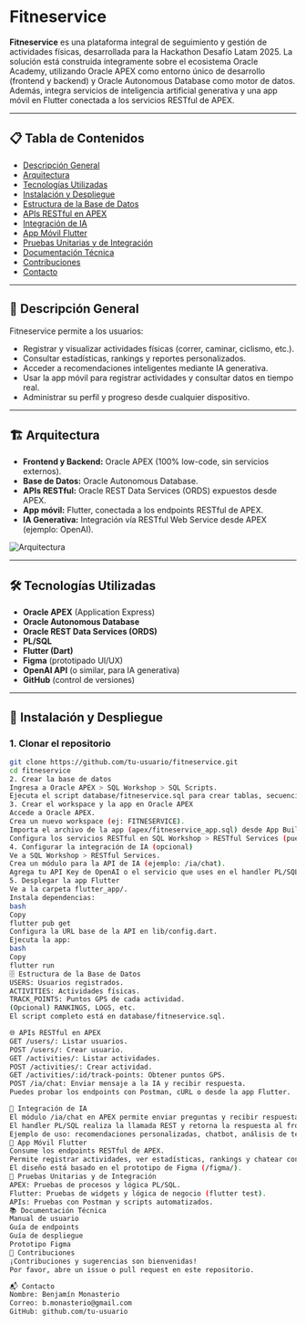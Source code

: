 # Fitneservice

**Fitneservice** es una plataforma integral de seguimiento y gestión de actividades físicas, desarrollada para la Hackathon Desafío Latam 2025. La solución está construida íntegramente sobre el ecosistema Oracle Academy, utilizando Oracle APEX como entorno único de desarrollo (frontend y backend) y Oracle Autonomous Database como motor de datos. Además, integra servicios de inteligencia artificial generativa y una app móvil en Flutter conectada a los servicios RESTful de APEX.

---

## 📋 Tabla de Contenidos

- [Descripción General](#descripción-general)
- [Arquitectura](#arquitectura)
- [Tecnologías Utilizadas](#tecnologías-utilizadas)
- [Instalación y Despliegue](#instalación-y-despliegue)
- [Estructura de la Base de Datos](#estructura-de-la-base-de-datos)
- [APIs RESTful en APEX](#apis-restful-en-apex)
- [Integración de IA](#integración-de-ia)
- [App Móvil Flutter](#app-móvil-flutter)
- [Pruebas Unitarias y de Integración](#pruebas-unitarias-y-de-integración)
- [Documentación Técnica](#documentación-técnica)
- [Contribuciones](#contribuciones)
- [Contacto](#contacto)

---

## 📝 Descripción General

Fitneservice permite a los usuarios:
- Registrar y visualizar actividades físicas (correr, caminar, ciclismo, etc.).
- Consultar estadísticas, rankings y reportes personalizados.
- Acceder a recomendaciones inteligentes mediante IA generativa.
- Usar la app móvil para registrar actividades y consultar datos en tiempo real.
- Administrar su perfil y progreso desde cualquier dispositivo.

---

## 🏗️ Arquitectura

- **Frontend y Backend:** Oracle APEX (100% low-code, sin servicios externos).
- **Base de Datos:** Oracle Autonomous Database.
- **APIs RESTful:** Oracle REST Data Services (ORDS) expuestos desde APEX.
- **App móvil:** Flutter, conectada a los endpoints RESTful de APEX.
- **IA Generativa:** Integración vía RESTful Web Service desde APEX (ejemplo: OpenAI).

![Arquitectura](docs/arquitectura.png) <!-- Agrega tu diagrama aquí -->

---

## 🛠️ Tecnologías Utilizadas

- **Oracle APEX** (Application Express)
- **Oracle Autonomous Database**
- **Oracle REST Data Services (ORDS)**
- **PL/SQL**
- **Flutter (Dart)**
- **Figma** (prototipado UI/UX)
- **OpenAI API** (o similar, para IA generativa)
- **GitHub** (control de versiones)

---

## 🚀 Instalación y Despliegue

### 1. Clonar el repositorio

```bash
git clone https://github.com/tu-usuario/fitneservice.git
cd fitneservice
2. Crear la base de datos
Ingresa a Oracle APEX > SQL Workshop > SQL Scripts.
Ejecuta el script database/fitneservice.sql para crear tablas, secuencias y datos de ejemplo.
3. Crear el workspace y la app en Oracle APEX
Accede a Oracle APEX.
Crea un nuevo workspace (ej: FITNESERVICE).
Importa el archivo de la app (apex/fitneservice_app.sql) desde App Builder.
Configura los servicios RESTful en SQL Workshop > RESTful Services (puedes importar el módulo OpenAPI si lo tienes).
4. Configurar la integración de IA (opcional)
Ve a SQL Workshop > RESTful Services.
Crea un módulo para la API de IA (ejemplo: /ia/chat).
Agrega tu API Key de OpenAI o el servicio que uses en el handler PL/SQL.
5. Desplegar la app Flutter
Ve a la carpeta flutter_app/.
Instala dependencias:
bash
Copy
flutter pub get
Configura la URL base de la API en lib/config.dart.
Ejecuta la app:
bash
Copy
flutter run
🗄️ Estructura de la Base de Datos
USERS: Usuarios registrados.
ACTIVITIES: Actividades físicas.
TRACK_POINTS: Puntos GPS de cada actividad.
(Opcional) RANKINGS, LOGS, etc.
El script completo está en database/fitneservice.sql.

🌐 APIs RESTful en APEX
GET /users/: Listar usuarios.
POST /users/: Crear usuario.
GET /activities/: Listar actividades.
POST /activities/: Crear actividad.
GET /activities/:id/track-points: Obtener puntos GPS.
POST /ia/chat: Enviar mensaje a la IA y recibir respuesta.
Puedes probar los endpoints con Postman, cURL o desde la app Flutter.

🤖 Integración de IA
El módulo /ia/chat en APEX permite enviar preguntas y recibir respuestas de IA generativa (ejemplo: OpenAI).
El handler PL/SQL realiza la llamada REST y retorna la respuesta al frontend.
Ejemplo de uso: recomendaciones personalizadas, chatbot, análisis de texto.
📱 App Móvil Flutter
Consume los endpoints RESTful de APEX.
Permite registrar actividades, ver estadísticas, rankings y chatear con la IA.
El diseño está basado en el prototipo de Figma (/figma/).
🧪 Pruebas Unitarias y de Integración
APEX: Pruebas de procesos y lógica PL/SQL.
Flutter: Pruebas de widgets y lógica de negocio (flutter test).
APIs: Pruebas con Postman y scripts automatizados.
📚 Documentación Técnica
Manual de usuario
Guía de endpoints
Guía de despliegue
Prototipo Figma
🤝 Contribuciones
¡Contribuciones y sugerencias son bienvenidas!
Por favor, abre un issue o pull request en este repositorio.

📬 Contacto
Nombre: Benjamín Monasterio
Correo: b.monasterio@gmail.com
GitHub: github.com/tu-usuario
